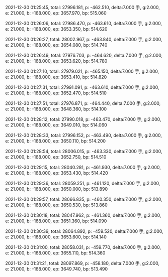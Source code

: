 2021-12-30 01:25:45, total: 27996.181, p: -462.510, delta:7.000 手, g:2.000, e: 21.000, b: -168.000, ep: 3657.970, bp: 515.060

2021-12-30 01:26:06, total: 27986.470, p: -463.610, delta:7.000 手, g:2.000, e: 21.000, b: -168.000, ep: 3653.350, bp: 514.620

2021-12-30 01:26:27, total: 28002.967, p: -463.840, delta:7.000 手, g:2.000, e: 21.000, b: -168.000, ep: 3654.080, bp: 514.740

2021-12-30 01:26:49, total: 27976.703, p: -464.620, delta:7.000 手, g:2.000, e: 21.000, b: -168.000, ep: 3653.620, bp: 514.780

2021-12-30 01:27:10, total: 27979.021, p: -465.150, delta:7.000 手, g:2.000, e: 21.000, b: -168.000, ep: 3653.410, bp: 514.820

2021-12-30 01:27:31, total: 27991.091, p: -463.610, delta:7.000 手, g:2.000, e: 21.000, b: -168.000, ep: 3652.470, bp: 514.510

2021-12-30 01:27:51, total: 27976.871, p: -464.440, delta:7.000 手, g:2.000, e: 21.000, b: -168.000, ep: 3648.360, bp: 514.100

2021-12-30 01:28:12, total: 27990.018, p: -463.470, delta:7.000 手, g:2.000, e: 21.000, b: -168.000, ep: 3649.010, bp: 514.060

2021-12-30 01:28:33, total: 27996.152, p: -463.490, delta:7.000 手, g:2.000, e: 21.000, b: -168.000, ep: 3650.110, bp: 514.200

2021-12-30 01:28:54, total: 28006.015, p: -463.330, delta:7.000 手, g:2.000, e: 21.000, b: -168.000, ep: 3652.750, bp: 514.510

2021-12-30 01:29:15, total: 28040.281, p: -461.930, delta:7.000 手, g:2.000, e: 21.000, b: -168.000, ep: 3653.430, bp: 514.420

2021-12-30 01:29:36, total: 28059.251, p: -461.120, delta:7.000 手, g:2.000, e: 21.000, b: -168.000, ep: 3650.000, bp: 513.890

2021-12-30 01:29:57, total: 28066.835, p: -460.350, delta:7.000 手, g:2.000, e: 21.000, b: -168.000, ep: 3650.530, bp: 513.860

2021-12-30 01:30:18, total: 28047.962, p: -461.360, delta:7.000 手, g:2.000, e: 21.000, b: -168.000, ep: 3651.360, bp: 514.090

2021-12-30 01:30:39, total: 28064.892, p: -459.520, delta:7.000 手, g:2.000, e: 21.000, b: -168.000, ep: 3653.600, bp: 514.140

2021-12-30 01:31:00, total: 28058.031, p: -459.770, delta:7.000 手, g:2.000, e: 21.000, b: -168.000, ep: 3655.110, bp: 514.360

2021-12-30 01:31:21, total: 28097.869, p: -458.180, delta:7.000 手, g:2.000, e: 21.000, b: -168.000, ep: 3649.740, bp: 513.490